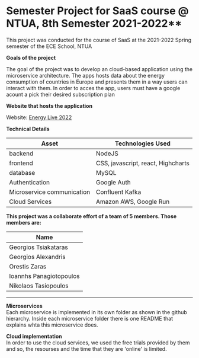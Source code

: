 # Semester Project for SaaS course @ NTUA, 8th Semester 2021-2022**

This project was conducted for the course of SaaS at the 2021-2022 Spring semester of the ECE School, NTUA

**Goals of the project**

The goal of the project was to develop an cloud-based application using the microservice architecture. The apps hosts data about the energy consumption of countries in Europe and presents them in a way users can interact with them.
In order to acces the app, users must have a google acount a pick their desired subscription plan

**Website that hosts the application** 

Website: [Energy Live 2022](https://master.d1eqcvae5rwrd.amplifyapp.com/) 


**Technical Details**

| Asset | Technologies Used |
| ----- | ----------- |
| backend | NodeJS |
| frontend | CSS, javascript, react, Highcharts |
| database | MySQL |
| Authentication | Google Auth |
| Microservice communication|Confluent Kafka|
| Cloud Services|Amazon AWS, Google Run|


**This project was a collaborate effort of a team of 5 members. Those members are:**

| Name
| ----- 
| Georgios Tsiakataras
| Georgios Alexandris
| Orestis Zaras
| Ioannhs Panagiotopoulos
| Nikolaos Tasiopoulos

---
**Microservices** <br>
Each microservice is implemented in its own folder as shown in the github hierarchy. Inside each microservice folder there is one README that explains whta this microservice does.

**Cloud implementation** <br>
In order to use the cloud services, we used the free trials provided by them and so, the resourses and the time that they are 'online' is limited.
  
  
